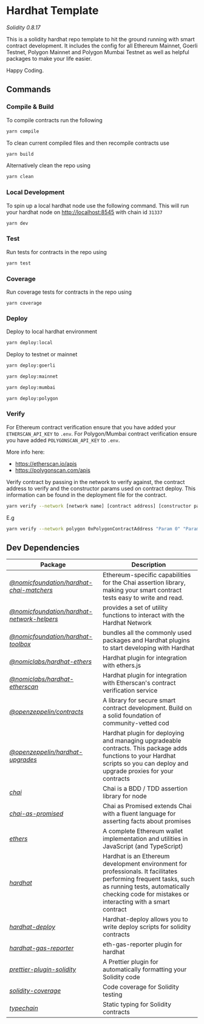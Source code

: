 
# Hardhat Template

*Solidity 0.8.17*

This is a solidity hardhat repo template to hit the ground running with smart contract development. It includes the config for all Ethereum Mainnet, Goerli Testnet, Polygon Mainnet and Polygon Mumbai Testnet as well as helpful packages to make your life easier.

Happy Coding.

## Commands

### Compile & Build

To compile contracts run the following

```bash
yarn compile
```

To clean current compiled files and then recompile contracts use

```bash
yarn build
```

Alternatively clean the repo using

```bash
yarn clean
```

### Local Development

To spin up a local hardhat node use the following command. This will run your hardhat node on [http://localhost:8545](http://localhost:8545) with chain id `31337`

```bash
yarn dev
```

### Test

Run tests for contracts in the repo using

```bash
yarn test
```


### Coverage

Run coverage tests for contracts in the repo using

```
yarn coverage
```


### Deploy

Deploy to local hardhat environment
```bash
yarn deploy:local
```

Deploy to testnet or mainnet
``` bash
yarn deploy:goerli 
```

```bash
yarn deploy:mainnet
```

```bash
yarn deploy:mumbai
```

```bash
yarn deploy:polygon
```


### Verify

For Ethereum contract verification ensure that you have added your `ETHERSCAN_API_KEY` to `.env`. For Polygon/Mumbai contract verification ensure you have added `POLYGONSCAN_API_KEY` to `.env`. 

More info here:

- https://etherscan.io/apis
- https://polygonscan.com/apis

Verify contract by passing in the network to verify against, the contract address to verify and the constructor params used on contract deploy. This information can be found in the deployment file for the contract.

```bash 
yarn verify --network [network name] [contract address] [constructor params]
```
E.g
```bash
yarn verify --network polygon 0xPolygonContractAddress "Param 0" "Param 1"
```

## Dev Dependencies

| Package             | Description                                                                |
| ----------------- | ------------------------------------------------------------------ |
|[*@nomicfoundation/hardhat-chai-matchers*](https://www.npmjs.com/package/@nomicfoundation/hardhat-chai-matchers)| Ethereum-specific capabilities for the Chai assertion library, making your smart contract tests easy to write and read.|
|[*@nomicfoundation/hardhat-network-helpers*](https://www.npmjs.com/package/@nomicfoundation/hardhat-network-helpers)| provides a set of utility functions to interact with the Hardhat Network|
|[*@nomicfoundation/hardhat-toolbox*](https://www.npmjs.com/package/@nomicfoundation/hardhat-toolbox)| bundles all the commonly used packages and Hardhat plugins to start developing with Hardhat|
|[*@nomiclabs/hardhat-ethers*](https://www.npmjs.com/package/@nomiclabs/hardhat-ethers)| Hardhat plugin for integration with ethers.js|
|[*@nomiclabs/hardhat-etherscan*](https://www.npmjs.com/package/@nomiclabs/hardhat-etherscan)|Hardhat plugin for integration with Etherscan's contract verification service|
|[*@openzeppelin/contracts*](https://www.npmjs.com/package/@openzeppelin/contracts)| A library for secure smart contract development. Build on a solid foundation of community-vetted cod|
|[*@openzeppelin/hardhat-upgrades*](https://www.npmjs.com/package/@openzeppelin/hardhat-upgrades)| Hardhat plugin for deploying and managing upgradeable contracts. This package adds functions to your Hardhat scripts so you can deploy and upgrade proxies for your contracts|
|[*chai*](https://www.npmjs.com/package/chai)| Chai is a BDD / TDD assertion library for node|
|[*chai-as-promised*](https://www.npmjs.com/package/chai-as-promised)| Chai as Promised extends Chai with a fluent language for asserting facts about promises|
|[*ethers*](https://www.npmjs.com/package/ethers)| A complete Ethereum wallet implementation and utilities in JavaScript (and TypeScript)|
|[*hardhat*](https://www.npmjs.com/package/hardhat)| Hardhat is an Ethereum development environment for professionals. It facilitates performing frequent tasks, such as running tests, automatically checking code for mistakes or interacting with a smart contract|
|[*hardhat-deploy*](https://www.npmjs.com/package/hardhat-deploy)| Hardhat-deploy allows you to write deploy scripts for solidity contracts|
|[*hardhat-gas-reporter*](https://www.npmjs.com/package/hardhat-gas-reporter)| eth-gas-reporter plugin for hardhat|
|[*prettier-plugin-solidity*](https://www.npmjs.com/package/prettier-plugin-solidity)| A Prettier plugin for automatically formatting your Solidity code|
|[*solidity-coverage*](https://www.npmjs.com/package/solidity-coverage)| Code coverage for Solidity testing|
|[*typechain*](https://www.npmjs.com/package/typechain)| Static typing for Solidity contracts|
